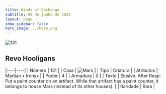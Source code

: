 ```yaml
---
title: Winds of Exchange
subtitle: 05 de junho de 2023
layout: page
show_sidebar: false
hero_image: ../hero.png
---
```


![131](https://mastervault-storage-prod.s3.amazonaws.com/media/card_front/en/600_131_f6c70ad93675_en.png)


## Revo Hooligans

|----|----|
| Número | 131 |
| Casa | ![Mars](https://archonarcana.com/images/thumb/d/de/Mars.png/22px-Mars.png "Marte") |
| Tipo | Criatura |
| Atributos | Martian • Ironyx |
| Poder | 4 |
| Armadura | 0 |
| Texto | Elusive. After Reap: Put a paint counter on an artifact. While that artifact has a paint counter, it belongs to house Mars (instead of its other houses). |
| Raridade | Rara |
